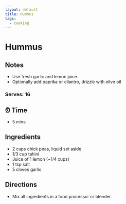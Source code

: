 ```yaml
---
layout: default
title: Hummus
tags:
  - cooking
---
```


# Hummus

## Notes

- Use fresh garlic and lemon juice.
- Optionally add paprika or cilantro, drizzle with olive oil

### Serves: 16

## ⏰ Time

- 5 mins

## Ingredients

- 2 cups chick peas, liquid set aside
- 1/3 cup tahini
- Juice of 1 lemon (~1/4 cups)
- 1 tsp salt
- 5 cloves garlic

## Directions

- Mix all ingredients in a food processor or blender.
